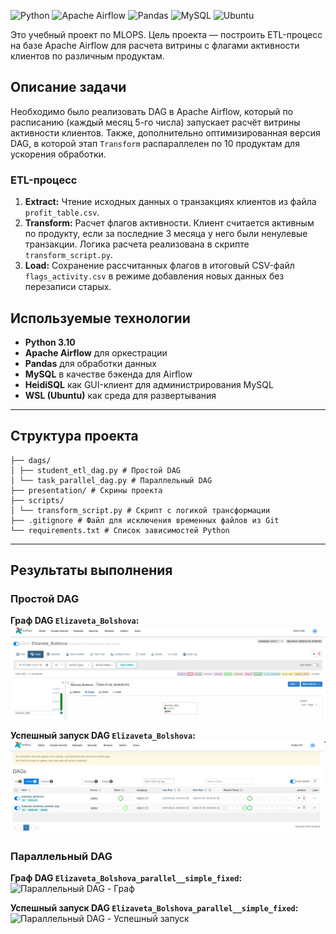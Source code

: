 <p align="left">
  <img src="https://img.shields.io/badge/Python-3776AB?style=for-the-badge&logo=python&logoColor=white" alt="Python"/>
  <img src="https://img.shields.io/badge/Apache%20Airflow-017CEE?style=for-the-badge&logo=Apache%20Airflow&logoColor=white" alt="Apache Airflow"/>
  <img src="https://img.shields.io/badge/Pandas-150458?style=for-the-badge&logo=pandas&logoColor=white" alt="Pandas"/>
  <img src="https://img.shields.io/badge/MySQL-4479A1?style=for-the-badge&logo=mysql&logoColor=white" alt="MySQL"/>
  <img src="https://img.shields.io/badge/Ubuntu-E95420?style=for-the-badge&logo=ubuntu&logoColor=white" alt="Ubuntu"/>
</p>

Это учебный проект по MLOPS. Цель проекта — построить ETL-процесс на базе Apache Airflow для расчета витрины с флагами активности клиентов по различным продуктам.

## Описание задачи

Необходимо было реализовать DAG в Apache Airflow, который по расписанию (каждый месяц 5-го числа) запускает расчёт витрины активности клиентов. Также, дополнительно оптимизированная версия DAG, в которой этап `Transform` распараллелен по 10 продуктам для ускорения обработки.

### ETL-процесс

1.  **Extract:** Чтение исходных данных о транзакциях клиентов из файла `profit_table.csv`.
2.  **Transform:** Расчет флагов активности. Клиент считается активным по продукту, если за последние 3 месяца у него были ненулевые транзакции. Логика расчета реализована в скрипте `transform_script.py`.
3.  **Load:** Сохранение рассчитанных флагов в итоговый CSV-файл `flags_activity.csv` в режиме добавления новых данных без перезаписи старых.


## Используемые технологии

*   **Python 3.10**
*   **Apache Airflow** для оркестрации
*   **Pandas** для обработки данных
*   **MySQL** в качестве бэкенда для Airflow
*   **HeidiSQL** как GUI-клиент для администрирования MySQL
*   **WSL (Ubuntu)** как среда для развертывания

---

## Структура проекта
```
├── dags/
│ ├── student_etl_dag.py # Простой DAG 
│ └── task_parallel_dag.py # Параллельный DAG 
├── presentation/ # Скрины проекта
├── scripts/
│ └── transform_script.py # Скрипт с логикой трансформации
├── .gitignore # Файл для исключения временных файлов из Git
└── requirements.txt # Список зависимостей Python
```
---

## Результаты выполнения

### Простой DAG

**Граф DAG `Elizaveta_Bolshova`:**
![Простой DAG - Граф](presentation/1scr.jpg)

**Успешный запуск DAG `Elizaveta_Bolshova`:**
![Простой DAG - Успешный запуск](presentation/2scr.jpg)

### Параллельный DAG

**Граф DAG `Elizaveta_Bolshova_parallel__simple_fixed`:**
![Параллельный DAG - Граф](presentation/3scr.jpg)

**Успешный запуск DAG `Elizaveta_Bolshova_parallel__simple_fixed`:**
![Параллельный DAG - Успешный запуск](presentation/4scr.jpg)

